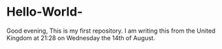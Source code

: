 # Hello-World-
Good evening, This is my first repository. I am writing this from the United Kingdom at 21:28 on Wednesday the 14th of August.
 
